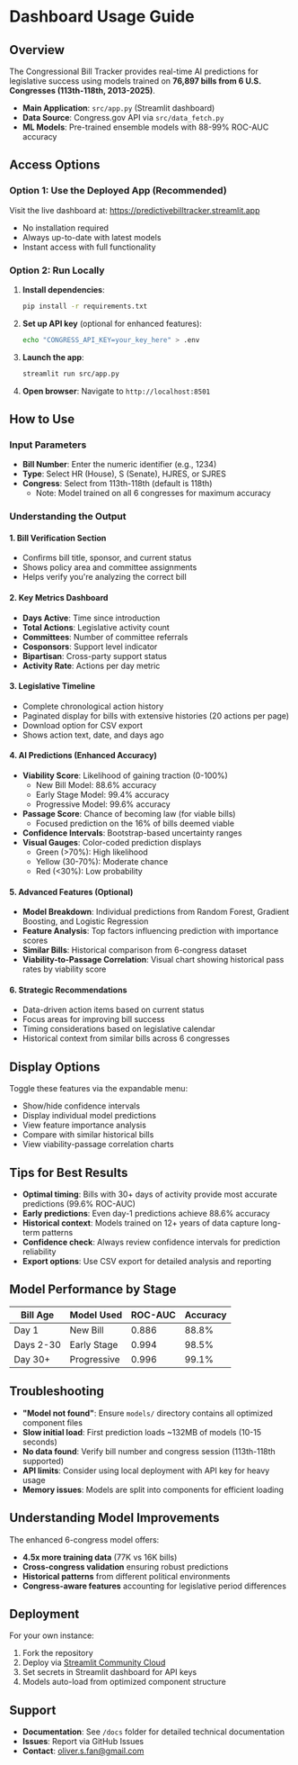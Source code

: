 # Dashboard Usage Guide

## Overview
The Congressional Bill Tracker provides real-time AI predictions for legislative success using models trained on **76,897 bills from 6 U.S. Congresses (113th-118th, 2013-2025)**.

- **Main Application**: `src/app.py` (Streamlit dashboard)
- **Data Source**: Congress.gov API via `src/data_fetch.py`
- **ML Models**: Pre-trained ensemble models with 88-99% ROC-AUC accuracy

## Access Options

### Option 1: Use the Deployed App (Recommended)
Visit the live dashboard at: https://predictivebilltracker.streamlit.app
- No installation required
- Always up-to-date with latest models
- Instant access with full functionality

### Option 2: Run Locally
1. **Install dependencies**: 
   ```bash
   pip install -r requirements.txt
   ```
2. **Set up API key** (optional for enhanced features):
   ```bash
   echo "CONGRESS_API_KEY=your_key_here" > .env
   ```
3. **Launch the app**:
   ```bash
   streamlit run src/app.py
   ```
4. **Open browser**: Navigate to `http://localhost:8501`

## How to Use

### Input Parameters
- **Bill Number**: Enter the numeric identifier (e.g., 1234)
- **Type**: Select HR (House), S (Senate), HJRES, or SJRES
- **Congress**: Select from 113th-118th (default is 118th)
  - Note: Model trained on all 6 congresses for maximum accuracy

### Understanding the Output

#### 1. Bill Verification Section
- Confirms bill title, sponsor, and current status
- Shows policy area and committee assignments
- Helps verify you're analyzing the correct bill

#### 2. Key Metrics Dashboard
- **Days Active**: Time since introduction
- **Total Actions**: Legislative activity count
- **Committees**: Number of committee referrals
- **Cosponsors**: Support level indicator
- **Bipartisan**: Cross-party support status
- **Activity Rate**: Actions per day metric

#### 3. Legislative Timeline
- Complete chronological action history
- Paginated display for bills with extensive histories (20 actions per page)
- Download option for CSV export
- Shows action text, date, and days ago

#### 4. AI Predictions (Enhanced Accuracy)
- **Viability Score**: Likelihood of gaining traction (0-100%)
  - New Bill Model: 88.6% accuracy
  - Early Stage Model: 99.4% accuracy
  - Progressive Model: 99.6% accuracy
- **Passage Score**: Chance of becoming law (for viable bills)
  - Focused prediction on the 16% of bills deemed viable
- **Confidence Intervals**: Bootstrap-based uncertainty ranges
- **Visual Gauges**: Color-coded prediction displays
  - Green (>70%): High likelihood
  - Yellow (30-70%): Moderate chance
  - Red (<30%): Low probability

#### 5. Advanced Features (Optional)
- **Model Breakdown**: Individual predictions from Random Forest, Gradient Boosting, and Logistic Regression
- **Feature Analysis**: Top factors influencing prediction with importance scores
- **Similar Bills**: Historical comparison from 6-congress dataset
- **Viability-to-Passage Correlation**: Visual chart showing historical pass rates by viability score

#### 6. Strategic Recommendations
- Data-driven action items based on current status
- Focus areas for improving bill success
- Timing considerations based on legislative calendar
- Historical context from similar bills across 6 congresses

## Display Options
Toggle these features via the expandable menu:
- Show/hide confidence intervals
- Display individual model predictions
- View feature importance analysis
- Compare with similar historical bills
- View viability-passage correlation charts

## Tips for Best Results
- **Optimal timing**: Bills with 30+ days of activity provide most accurate predictions (99.6% ROC-AUC)
- **Early predictions**: Even day-1 predictions achieve 88.6% accuracy
- **Historical context**: Models trained on 12+ years of data capture long-term patterns
- **Confidence check**: Always review confidence intervals for prediction reliability
- **Export options**: Use CSV export for detailed analysis and reporting

## Model Performance by Stage
| Bill Age | Model Used | ROC-AUC | Accuracy |
|----------|------------|---------|----------|
| Day 1 | New Bill | 0.886 | 88.8% |
| Days 2-30 | Early Stage | 0.994 | 98.5% |
| Day 30+ | Progressive | 0.996 | 99.1% |

## Troubleshooting
- **"Model not found"**: Ensure `models/` directory contains all optimized component files
- **Slow initial load**: First prediction loads ~132MB of models (10-15 seconds)
- **No data found**: Verify bill number and congress session (113th-118th supported)
- **API limits**: Consider using local deployment with API key for heavy usage
- **Memory issues**: Models are split into components for efficient loading

## Understanding Model Improvements
The enhanced 6-congress model offers:
- **4.5x more training data** (77K vs 16K bills)
- **Cross-congress validation** ensuring robust predictions
- **Historical patterns** from different political environments
- **Congress-aware features** accounting for legislative period differences

## Deployment
For your own instance:
1. Fork the repository
2. Deploy via [Streamlit Community Cloud](https://streamlit.io/cloud)
3. Set secrets in Streamlit dashboard for API keys
4. Models auto-load from optimized component structure

## Support
- **Documentation**: See `/docs` folder for detailed technical documentation
- **Issues**: Report via GitHub Issues
- **Contact**: oliver.s.fan@gmail.com
